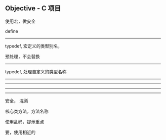 ## Objective - C 项目

使用宏，做安全

define


<hr>

typedef,  宏定义的类型别名，

预处理，不会替换


<hr>

typedef,  处理自定义的类型名称



<hr>


<hr>



<hr>



<hr>


安全， 混淆


核心类方法，方法名称


使用乱码，提示重点


要，使用相近的